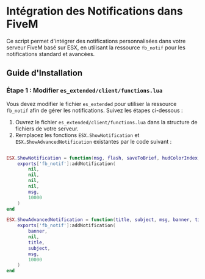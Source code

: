 # Intégration des Notifications dans FiveM

Ce script permet d'intégrer des notifications personnalisées dans votre serveur FiveM basé sur ESX, en utilisant la ressource `fb_notif` pour les notifications standard et avancées.

## Guide d'Installation

### Étape 1 : Modifier `es_extended/client/functions.lua`

Vous devez modifier le fichier `es_extended` pour utiliser la ressource `fb_notif` afin de gérer les notifications. Suivez les étapes ci-dessous :

1. Ouvrez le fichier `es_extended/client/functions.lua` dans la structure de fichiers de votre serveur.
2. Remplacez les fonctions `ESX.ShowNotification` et `ESX.ShowAdvancedNotification` existantes par le code suivant :

```lua

ESX.ShowNotification = function(msg, flash, saveToBrief, hudColorIndex, title, subject, icon)
    exports['fb_notif']:addNotification(
        nil,
        nil,
        nil,
        nil,
        msg,
        10000
    )
end

ESX.ShowAdvancedNotification = function(title, subject, msg, banner, timeout, icon)
    exports['fb_notif']:addNotification(
        banner,
        nil,
        title,
        subject,
        msg,
        10000
    )
end